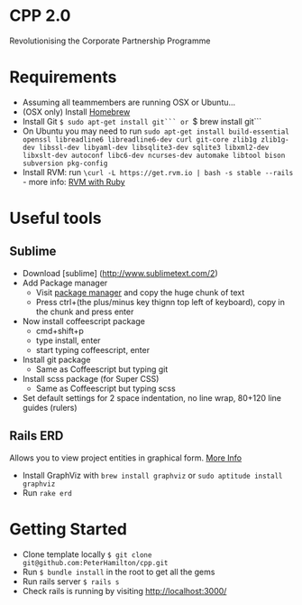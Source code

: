 # CPP 2.0
Revolutionising the Corporate Partnership Programme

Requirements
============

* Assuming all teammembers are running OSX or Ubuntu...
* (OSX only) Install [Homebrew](http://mxcl.github.com/homebrew/)
* Install Git ``$ sudo apt-get install git``` or ``$ brew install git```
* On Ubuntu you may need to run ``sudo apt-get install build-essential openssl libreadline6 libreadline6-dev curl git-core zlib1g zlib1g-dev libssl-dev libyaml-dev libsqlite3-dev sqlite3 libxml2-dev libxslt-dev autoconf libc6-dev ncurses-dev automake libtool bison subversion pkg-config``
* Install RVM: run ``\curl -L https://get.rvm.io | bash -s stable --rails`` - more info: [RVM with Ruby](https://rvm.io/rvm/install/)


Useful tools
============

Sublime
-------
* Download [sublime] (http://www.sublimetext.com/2)
* Add Package manager
  * Visit [package manager](http://wbond.net/sublime_packages/package_control/installation) and copy the huge chunk of text
  * Press ctrl+(the plus/minus key thignn top left of keyboard), copy in the chunk and press enter
* Now install coffeescript package
  * cmd+shift+p
  * type install, enter
  * start typing coffeescript, enter
* Install git package
  * Same as Coffeescript but typing git
* Install scss package (for Super CSS)
  * Same as Coffeescript but typing scss
* Set default settings for 2 space indentation, no line wrap, 80+120 line guides (rulers)

Rails ERD
---------
Allows you to view project entities in graphical form. [More Info](http://rails-erd.rubyforge.org/install.html)

* Install GraphViz with `brew install graphviz` or `sudo aptitude install graphviz`
* Run `rake erd`


Getting Started
===============

* Clone template locally ```$ git clone git@github.com:PeterHamilton/cpp.git```
* Run ```$ bundle install``` in the root to get all the gems
* Run rails server ```$ rails s```
* Check rails is running by visiting [http://localhost:3000/](http://localhost:3000/)